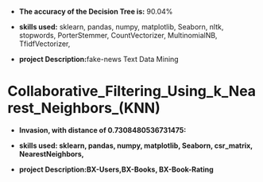 - <b>The accuracy of the Decision Tree is:</b> 90.04%

- <b>skills used:</b> sklearn, pandas, numpy, matplotlib, Seaborn, nltk, stopwords, PorterStemmer, CountVectorizer, MultinomialNB, TfidfVectorizer, 

- <b>project Description:</b>fake-news Text Data Mining

# Collaborative_Filtering_Using_k_Nearest_Neighbors_(KNN)

- <b>Invasion, with distance of 0.7308480536731475:

- <b>skills used:</b> sklearn, pandas, numpy, matplotlib, Seaborn, csr_matrix, NearestNeighbors,

- <b>project Description:</b>BX-Users,BX-Books, BX-Book-Rating 

    
